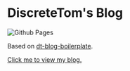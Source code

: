 # DiscreteTom's Blog

![Github Pages](https://github.com/DiscreteTom/discretetom.github.io/workflows/Github%20Pages/badge.svg)

Based on [dt-blog-boilerplate](https://github.com/DiscreteTom/dt-blog-boilerplate).

[Click me to view my blog.](https://discretetom.github.io/)
